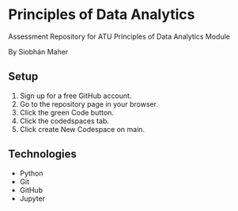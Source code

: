 # Principles of Data Analytics
Assessment Repository for ATU Principles of Data Analytics Module

By Siobhán Maher

## Setup

1. Sign up for a free GitHub account.
2. Go to the repository page in your browser.
3. Click the green Code button.
4. Click the codedspaces tab.
5. Click create New Codespace on main.

## Technologies

- Python
- Git
- GitHub
- Jupyter

